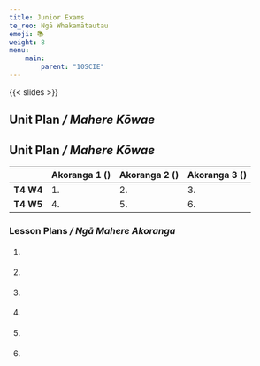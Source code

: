```yaml
---
title: Junior Exams
te_reo: Ngā Whakamātautau
emoji: 📚
weight: 8
menu:
    main:
        parent: "10SCIE"
---
```


{{< slides >}}

## Unit Plan _/ Mahere Kōwae_


## Unit Plan _/ Mahere Kōwae_ 

|           | Akoranga 1 () | Akoranga 2 () | Akoranga 3 () |
|:----------|:--------------|:--------------|:--------------|
| __T4 W4__ | 1.            | 2.            | 3.            |
| __T4 W5__ | 4.            | 5.            | 6.            |

### Lesson Plans _/ Ngā Mahere Akoranga_ 

1. #### 
2. #### 
3. #### 
4. #### 
5. #### 
6. #### 
